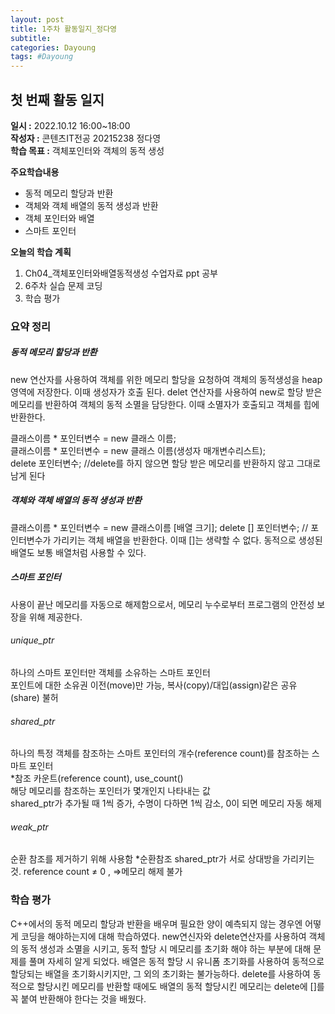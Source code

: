 ```yaml
---
layout: post
title: 1주차 활동일지_정다영
subtitle: 
categories: Dayoung
tags: #Dayoung
---
```

## 첫 번째 활동 일지
**일시 :** 2022.10.12 16:00~18:00  
**작성자 :** 콘텐츠IT전공 20215238 정다영   
**학습 목표 :** 객체포인터와 객체의 동적 생성  

**주요학습내용**
- 동적 메모리 할당과 반환
- 객체와 객체 배열의 동적 생성과 반환
- 객체 포인터와 배열
- 스마트 포인터  

**오늘의 학습 계획**
1. Ch04_객체포인터와배열동적생성 수업자료 ppt 공부
2. 6주차 실습 문제 코딩  
3. 학습 평가
### 요약 정리

##### 동적 메모리 할당과 반환
new 연산자를 사용하여 객체를 위한 메모리 할당을 요청하여 객체의 동적생성을  heap영역에 저장한다. 이때 생성자가 호출 된다.
delet 연산자를 사용하여 new로 할당 받은 메모리를 반환하여 객체의 동적 소멸을 담당한다. 이때 소멸자가 호출되고 객체를 힙에 반환한다.

클래스이름 * 포인터변수 = new 클래스 이름;   
클래스이름 * 포인터변수 = new 클래스 이름(생성자 매개변수리스트);   
delete 포인터변수;   //delete를 하지 않으면 할당 받은 메모리를 반환하지 않고 그대로 남게 된다

##### 객체와 객체 배열의 동적 생성과 반환

클래스이름 * 포인터변수 = new 클래스이름 [배열 크기];
delete [] 포인터변수; // 포인터변수가 가리키는 객체 배열을 반환한다. 이때 []는 생략할 수 없다.
동적으로 생성된 배열도 보통 배열처럼 사용할 수 있다.

##### 스마트 포인터  

사용이 끝난 메모리를 자동으로 해제함으로서, 메모리 누수로부터 프로그램의 안전성 보장을 위해 제공한다. 

###### unique_ptr   
하나의 스마트 포인터만 객체를 소유하는 스마트 포인터   
포인트에 대한 소유권 이전(move)만 가능, 복사(copy)/대입(assign)같은 공유(share) 불허

###### shared_ptr   
하나의 특정 객체를 참조하는 스마트 포인터의 개수(reference count)를 참조하는 스마트 포인터   
*참조 카운트(reference count), use_count()   
해당 메모리를 참조하는 포인터가 몇개인지 나타내는 값   
shared_ptr가 추가될 때 1씩 증가, 수명이 다하면 1씩 감소, 0이 되면 메모리 자동 해제   

###### weak_ptr   
순환 참조를 제거하기 위해 사용함
*순환참조
shared_ptr가 서로 상대방을 가리키는 것. reference count ≠ 0 , =>메모리 해제 불가

### 학습 평가   
C++에서의 동적 메모리 할당과 반환을 배우며 필요한 양이 예측되지 않는 경우엔 어떻게 코딩을 해야하는지에 대해 학습하였다. new연신자와 delete연산자를 사용하여 객체의 동적 생성과 소멸을 시키고, 동적 할당 시 메모리를 초기화 해야 하는 부분에 대해 문제를 풀며 자세히 알게 되었다. 배열은 동적 할당 시 유니폼 초기화를 사용하여 동적으로 할당되는 배열을 초기화시키지만, 그 외의 초기화는 불가능하다. delete를 사용하여 동적으로 할당시킨 메모리를 반환할 때에도 배열의 동적 할당시킨 메모리는 delete에 []를 꼭 붙여 반환해야 한다는 것을 배웠다. 
